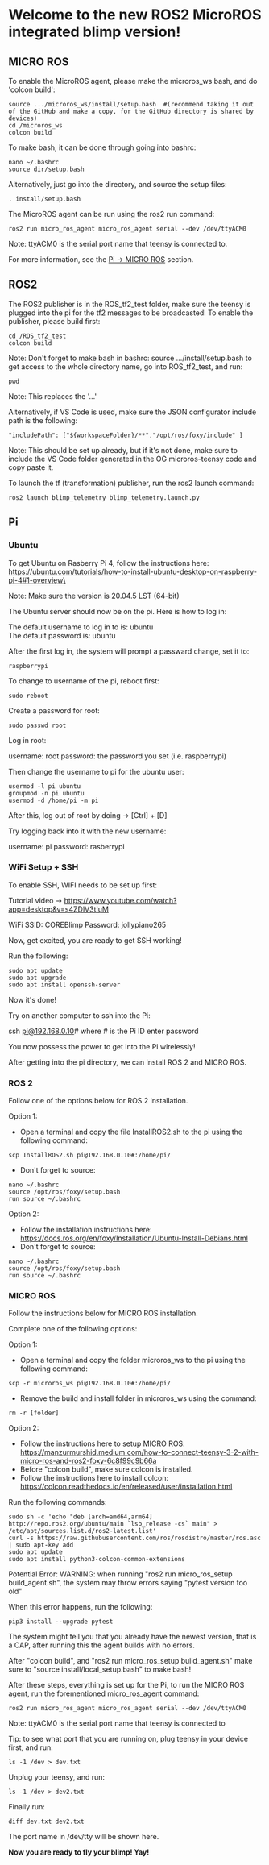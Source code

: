 # Welcome to the new ROS2 MicroROS integrated blimp version!



## MICRO ROS

To enable the MicroROS agent, please make the microros_ws bash, and do 'colcon build':

```
source .../microros_ws/install/setup.bash  #(recommend taking it out of the GitHub and make a copy, for the GitHub directory is shared by devices)
cd /microros_ws
colcon build
```
	
To make bash, it can be done through going into bashrc:

```
nano ~/.bashrc
source dir/setup.bash
```
 
Alternatively, just go into the directory, and source the setup files:

```
. install/setup.bash
```
	
The MicroROS agent can be run using the ros2 run command:

```
ros2 run micro_ros_agent micro_ros_agent serial --dev /dev/ttyACM0  
```

Note: ttyACM0 is the serial port name that teensy is connected to.

For more information, see the [Pi -> MICRO ROS](#micro-ros-1) section.



## ROS2

The ROS2 publisher is in the ROS_tf2_test folder, make sure the teensy is plugged into the pi for the tf2 messages to be broadcasted!
To enable the publisher, please build first:

```
cd /ROS_tf2_test
colcon build
```

Note: Don't forget to make bash in bashrc: source .../install/setup.bash to get access to the whole directory name, go into ROS_tf2_test, and run: 

```
pwd 
```

Note: This replaces the '...'
 
Alternatively, if VS Code is used, make sure the JSON configurator include path is the following:

```
"includePath": ["${workspaceFolder}/**","/opt/ros/foxy/include" ]
```
	
Note: This should be set up already, but if it's not done, make sure to include the VS Code folder generated in the OG microros-teensy code and copy paste it.

To launch the tf (transformation) publisher, run the ros2 launch command:

```
ros2 launch blimp_telemetry blimp_telemetry.launch.py
```	
	
## Pi

### Ubuntu

To get Ubuntu on Rasberry Pi 4, follow the instructions here: https://ubuntu.com/tutorials/how-to-install-ubuntu-desktop-on-raspberry-pi-4#1-overview\
	
Note: Make sure the version is 20.04.5 LST (64-bit)

The Ubuntu server should now be on the pi. Here is how to log in:

The default username to log in to is: ubuntu<br>The default password is: ubuntu

After the first log in, the system will prompt a passward change, set it to: 

```
raspberrypi
```

To change to username of the pi, reboot first:

```
sudo reboot
```
 
Create a password for root:

```
sudo passwd root
```

Log in root:
	
username: root
password: the password you set (i.e. raspberrypi)
 
Then change the username to pi for the ubuntu user:

```
usermod -l pi ubuntu
groupmod -n pi ubuntu
usermod -d /home/pi -m pi
```
 
After this, log out of root by doing -> [Ctrl] + [D]

Try logging back into it with the new username:

username: pi
password: rasberrypi
 
### WiFi Setup + SSH

To enable SSH, WIFI needs to be set up first:

Tutorial video -> https://www.youtube.com/watch?app=desktop&v=s4ZDlV3tIuM

WiFi SSID: COREBlimp
Password: jollypiano265
 
Now, get excited, you are ready to get SSH working!

Run the following:

```
sudo apt update
sudo apt upgrade
sudo apt install openssh-server
```
	
Now it's done!

Try on another computer to ssh into the Pi:

ssh pi@192.168.0.10# where # is the Pi ID
enter password

You now possess the power to get into the Pi wirelessly!

After getting into the pi directory, we can install ROS 2 and MICRO ROS.

### ROS 2

Follow one of the options below for ROS 2 installation.

Option 1:
- Open a terminal and copy the file InstallROS2.sh to the pi using the following command:

```
scp InstallROS2.sh pi@192.168.0.10#:/home/pi/
```

- Don't forget to source:

```
nano ~/.bashrc
source /opt/ros/foxy/setup.bash
run source ~/.bashrc
```	

Option 2:
- Follow the installation instructions here: https://docs.ros.org/en/foxy/Installation/Ubuntu-Install-Debians.html
- Don't forget to source:

```
nano ~/.bashrc
source /opt/ros/foxy/setup.bash
run source ~/.bashrc
```

### MICRO ROS

Follow the instructions below for MICRO ROS installation.

Complete one of the following options:

Option 1:
- Open a terminal and copy the folder microros_ws to the pi using the following command:

```
scp -r microros_ws pi@192.168.0.10#:/home/pi/
```

- Remove the build and install folder in microros_ws using the command:

```
rm -r [folder]
```
 
Option 2:
- Follow the instructions here to setup MICRO ROS: https://manzurmurshid.medium.com/how-to-connect-teensy-3-2-with-micro-ros-and-ros2-foxy-6c8f99c9b66a
- Before "colcon build", make sure colcon is installed.
- Follow the instructions here to install colcon: https://colcon.readthedocs.io/en/released/user/installation.html
		
Run the following commands:

```
sudo sh -c 'echo "deb [arch=amd64,arm64] http://repo.ros2.org/ubuntu/main `lsb_release -cs` main" > /etc/apt/sources.list.d/ros2-latest.list'
curl -s https://raw.githubusercontent.com/ros/rosdistro/master/ros.asc | sudo apt-key add 
sudo apt update
sudo apt install python3-colcon-common-extensions
```

Potential Error:
WARNING: when running "ros2 run micro_ros_setup build_agent.sh", the system may throw errors saying "pytest version too old"

When this error happens, run the following:

```
pip3 install --upgrade pytest
```

The system might tell you that you already have the newest version, that is a CAP, after running this the agent builds with no errors.

After "colcon build", and "ros2 run micro_ros_setup build_agent.sh" make sure to "source install/local_setup.bash" to make bash!



After these steps, everything is set up for the Pi, to run the MICRO ROS agent, run the forementioned micro_ros_agent command:

```
ros2 run micro_ros_agent micro_ros_agent serial --dev /dev/ttyACM0 
```
  
Note: ttyACM0 is the serial port name that teensy is connected to

Tip: to see what port that you are running on, plug teensy in your device first, and run:

```
ls -1 /dev > dev.txt
```

Unplug your teensy, and run:

```
ls -1 /dev > dev2.txt
```

Finally run: 

```
diff dev.txt dev2.txt
```

The port name in /dev/tty will be shown here.

  
****Now you are ready to fly your blimp! Yay!****
	

  
  
  
  
  
  
  



